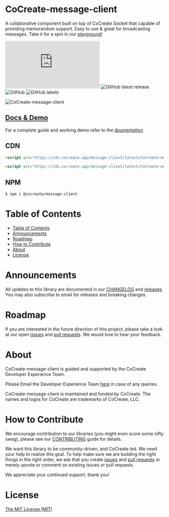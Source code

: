 # CoCreate-message-client

A collaborative component built on top of CoCreate Socket that capable of providing memorandum support. Easy to use & great for broadcasting messages. Take it for a spin in our [playground!](https://cocreate.app/docs/message-client)

![GitHub file size in bytes](https://img.shields.io/github/size/CoCreate-app/CoCreate-message-client/dist/CoCreate-message-client.min.js?label=minified%20size&style=for-the-badge)
![GitHub latest release](https://img.shields.io/github/v/release/CoCreate-app/CoCreate-message-client?style=for-the-badge)
![GitHub](https://img.shields.io/github/license/CoCreate-app/CoCreate-message-client?style=for-the-badge)
![GitHub labels](https://img.shields.io/github/labels/CoCreate-app/CoCreate-message-client/help%20wanted?style=for-the-badge)

![CoCreate-message-client](https://cdn.cocreate.app/docs/CoCreate-message-client.gif)

## [Docs & Demo](https://cocreate.app/docs/message-client)

For a complete guide and working demo refer to the [doumentation](https://cocreate.app/docs/message-client)

## CDN

```html
<script src="https://cdn.cocreate.app/message-client/latest/CoCreate-message-client.min.js"></script>
```

```html
<script src="https://cdn.cocreate.app/message-client/latest/CoCreate-message-client.min.css"></script>
```

## NPM

```shell
$ npm i @cocreate/message-client
```

# Table of Contents

- [Table of Contents](#table-of-contents)
- [Announcements](#announcements)
- [Roadmap](#roadmap)
- [How to Contribute](#how-to-contribute)
- [About](#about)
- [License](#license)

<a name="announcements"></a>

# Announcements

All updates to this library are documented in our [CHANGELOG](https://github.com/CoCreate-app/CoCreate-message-client/blob/master/CHANGELOG.md) and [releases](https://github.com/CoCreate-app/CoCreate-message-client/releases). You may also subscribe to email for releases and breaking changes.

<a name="roadmap"></a>

# Roadmap

If you are interested in the future direction of this project, please take a look at our open [issues](https://github.com/CoCreate-app/CoCreate-message-client/issues) and [pull requests](https://github.com/CoCreate-app/CoCreate-message-client/pulls). We would love to hear your feedback.

<a name="about"></a>

# About

CoCreate-message-client is guided and supported by the CoCreate Developer Experience Team.

Please Email the Developer Experience Team [here](mailto:develop@cocreate.app) in case of any queries.

CoCreate-message-client is maintained and funded by CoCreate. The names and logos for CoCreate are trademarks of CoCreate, LLC.

<a name="contribute"></a>

# How to Contribute

We encourage contribution to our libraries (you might even score some nifty swag), please see our [CONTRIBUTING](https://github.com/CoCreate-app/CoCreate-message-client/blob/master/CONTRIBUTING.md) guide for details.

We want this library to be community-driven, and CoCreate led. We need your help to realize this goal. To help make sure we are building the right things in the right order, we ask that you create [issues](https://github.com/CoCreate-app/CoCreate-message-client/issues) and [pull requests](https://github.com/CoCreate-app/CoCreate-message-client/pulls) or merely upvote or comment on existing issues or pull requests.

We appreciate your continued support, thank you!

# License

[The MIT License (MIT)](https://github.com/CoCreate-app/CoCreate-message-client/blob/master/LICENSE)

